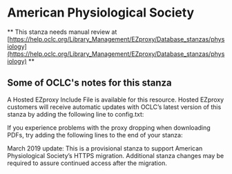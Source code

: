 # American Physiological Society
** This stanza needs manual review at [https://help.oclc.org/Library_Management/EZproxy/Database_stanzas/physiology](https://help.oclc.org/Library_Management/EZproxy/Database_stanzas/physiology) **

## Some of OCLC's notes for this stanza

A Hosted EZproxy Include File is available for this resource. Hosted EZproxy customers will receive automatic updates with OCLC&rsquo;s latest version of this stanza by adding the following line to config.txt:

If you experience problems with the proxy dropping when downloading PDFs, try adding the following lines to the end of your stanza:

March 2019 update: This is a provisional stanza to support American Physiological Society&rsquo;s HTTPS migration. Additional stanza changes may be required to assure continued access after the migration.&nbsp;

&nbsp;
